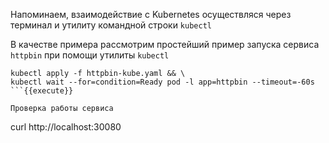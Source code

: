 Напоминаем, взаимодействие с Kubernetes осуществляся через терминал и утилиту командной строки `kubectl`

В качестве примера рассмотрим простейший пример запуска сервиса `httpbin` при 
помощи утилиты `kubectl`

```
kubectl apply -f httpbin-kube.yaml && \
kubectl wait --for=condition=Ready pod -l app=httpbin --timeout=-60s
```{{execute}}

Проверка работы сервиса

```
curl http://localhost:30080
```{{execute}}

